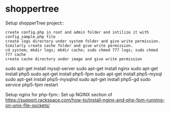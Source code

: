 # shoppertree

Setup shopperTree project::

    create config.php in root and admin folder and intilize it with config_sample.php file
    create logs directory under system folder and give write permission. Similarly create cache folder and give write permission.
    cd system; mkdir logs; mkdir cache; sudo chmod 777 logs; sudo chmod 777 cache
    create cache directory under image and give write permission

sudo apt-get install mysql-server sudo apt-get install nginx sudo apt-get install php5 sudo apt-get install php5-fpm sudo apt-get install php5-mysql sudo apt-get install php5-mysqlnd sudo apt-get install php5-gd sudo service php5-fpm restart

Setup nginx for php-fpm:: Set up NGINX section of https://support.rackspace.com/how-to/install-nginx-and-php-fpm-running-on-unix-file-sockets/
